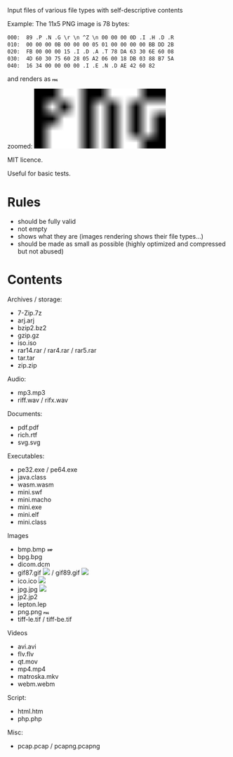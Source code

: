 Input files of various file types with self-descriptive contents

Example: The 11x5 PNG image is 78 bytes:

```
000:  89 .P .N .G \r \n ^Z \n 00 00 00 0D .I .H .D .R
010:  00 00 00 0B 00 00 00 05 01 00 00 00 00 BB DD 2B
020:  FB 00 00 00 15 .I .D .A .T 78 DA 63 30 6E 60 08 
030:  4D 60 30 75 60 28 05 A2 06 00 18 DB 03 88 B7 5A
040:  16 34 00 00 00 00 .I .E .N .D AE 42 60 82
```

and renders as ![](png.png)

zoomed: <img src=png.png width=300>

MIT licence.

Useful for basic tests.


# Rules

- should be fully valid
- not empty
- shows what they are (images rendering shows their file types...)
- should be made as small as possible (highly optimized and compressed but not abused)


# Contents

Archives / storage:
- 7-Zip.7z
- arj.arj
- bzip2.bz2
- gzip.gz
- iso.iso
- rar14.rar / rar4.rar / rar5.rar
- tar.tar
- zip.zip


Audio:
- mp3.mp3
- riff.wav / rifx.wav


Documents:
- pdf.pdf
- rich.rtf
- svg.svg


Executables:
- pe32.exe / pe64.exe
- java.class
- wasm.wasm
- mini.swf
- mini.macho
- mini.exe
- mini.elf
- mini.class


Images
- bmp.bmp ![](bmp.bmp)
- bpg.bpg
- dicom.dcm
- gif87.gif ![](gif87.gif) / gif89.gif ![](gif89.gif)
- ico.ico ![](ico.ico)
- jpg.jpg ![](jpg.jpg)
- jp2.jp2
- lepton.lep
- png.png ![](png.png)
- tiff-le.tif / tiff-be.tif


Videos
- avi.avi
- flv.flv
- qt.mov
- mp4.mp4
- matroska.mkv
- webm.webm


Script:
- html.htm
- php.php


Misc:
- pcap.pcap / pcapng.pcapng
